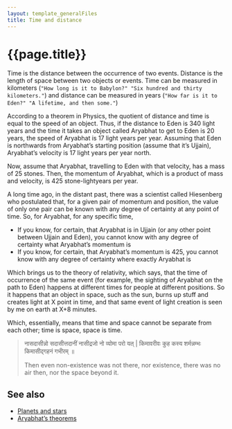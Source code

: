 ```yaml
---
layout: template_generalFiles
title: Time and distance
---
```


# {{page.title}}

Time is the distance between the occurrence of two events. Distance is the length of space between two objects or events. Time can be measured in kilometers (`"How long is it to Babylon?" "Six hundred and thirty kilometers."`) and distance can be measured in years (`"How far is it to Eden?" "A lifetime, and then some."`)

According to a theorem in Physics, the quotient of distance and time is equal to the speed of an object. Thus, if the distance to Eden is 340 light years and the time it takes an object called Aryabhat to get to Eden is 20 years, the speed of Aryabhat is 17 light years per year. Assuming that Eden is northwards from Aryabhat’s starting position (assume that it’s Ujjain), Aryabhat’s velocity is 17 light years per year north.

Now, assume that Aryabhat, travelling to Eden with that velocity, has a mass of 25 stones. Then, the momentum of Aryabhat, which is a product of mass and velocity, is 425 stone-lightyears per year.

A long time ago, in the distant past, there was a scientist called Hiesenberg who postulated that, for a given pair of momentum and position, the value of only one pair can be known with any degree of certainty at any point of time. So, for Aryabhat, for any specific time,

-  If you know, for certain, that Aryabhat is in Ujjain (or any other point between Ujjain and Eden), you cannot know with any degree of certainty what Aryabhat’s momentum is
-  If you know, for certain, that Aryabhat’s momentum is 425, you cannot know with any degree of certainty where exactly Aryabhat is

Which brings us to the theory of relativity, which says, that the time of occurrence of the same event (for example, the sighting of Aryabhat on the path to Eden) happens at different times for people at different positions. So it happens that an object in space, such as the sun, burns up stuff and creates light at X point in time, and that same event of light creation is seen by me on earth at X+8 minutes.

Which, essentially, means that time and space cannot be separate from each other; time is space, space is time.

> नासदासीन्नो सदासीत्तदानीं नासीद्रजो नो व्योमा परो यत् | किमावरीवः कुह कस्य शर्मन्नम्भः किमासीद्गहनं गभीरम् ॥
> 
> Then even non-existence was not there, nor existence, there was no air then, nor the space beyond it.

## See also

-  [Planets and stars](planet_stars.md)
-  [Aryabhat’s theorems](aryabhat_theorems.md)
